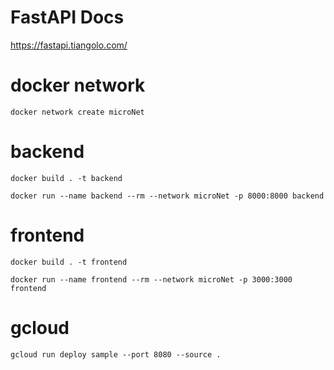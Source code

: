 # FastAPI Docs
https://fastapi.tiangolo.com/


# docker network
```
docker network create microNet
```

# backend
```
docker build . -t backend

docker run --name backend --rm --network microNet -p 8000:8000 backend
```

# frontend
```
docker build . -t frontend

docker run --name frontend --rm --network microNet -p 3000:3000 frontend

```

# gcloud
```
gcloud run deploy sample --port 8080 --source .
```




